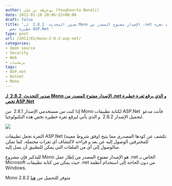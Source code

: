 ```yaml
---
author: يوغرطة بن علي (Youghourta Benali)
date: 2011-01-10 20:06:22+00:00
draft: false
title: 'صدور التحديث  2.8.2  لـ Mono الإصدار مفتوح المصدر من .net و الذي يرقع ثغرة
  خطيرة تخص ASP.Net '
type: post
url: /2011/01/mono-2-8-2-asp-net/
categories:
- Open source
- Security
- Web
- برمجيات
tags:
- ASP.net
- Dotnet
- Mono
---
```


**[صدور التحديث  2.8.2  لـ Mono الإصدار مفتوح المصدر من .net و الذي يرقع ثغرة خطيرة تخص ASP.Net](http://www.it-scoop.com/2011/01/mono-2-8-2-asp-net/)**


إذا كنت من مستخدمي الإصدار 2.8.1  من Mono لكتابة تطبيقات ASP.Net  فأنت مدعو لتحميل الإصدار 2.8.2  و الذي يأتي ليرقع ثغرة خطيرة تخص هذه التكنولوجيا.

[![](http://www.it-scoop.com/wp-content/uploads/2010/10/Mono-logo.gif )
](http://www.it-scoop.com/2011/01/mono-2-8-2-asp-net/)

الثغرة تجعل تطبيقات ASP.Net (وفق شروط معينة) تكشف عن كودها المصدري مما يتيح للمخترقين الوصول إليه عن بعد و قراءته لاكتشاف أي ثغرات محتملة، كما تمكن منالوصول إلى أي من الملفات التي يمكن للتطبيق أن يصل إليه.

للتذكير فإن مشروع Mono هو الإصدار مفتوح المصدر من إطار عمل .net الخاص بـ Microsoft حيث يمكن من كتابة تطبيقات .net من دون الحاجة إلى استخدام أنظمة Windows.

Mono 2.8.2 متوفر للتحميل من [هنا](http://www.go-mono.com/mono-downloads/download.html)
